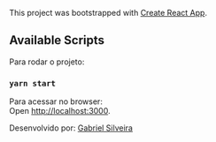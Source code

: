 This project was bootstrapped with [Create React App](https://github.com/facebook/create-react-app).

## Available Scripts

Para rodar o projeto:

### `yarn start`

Para acessar no browser:<br>
Open [http://localhost:3000](http://localhost:3000).


Desenvolvido por: [Gabriel Silveira](mailto:gabriel.ch23@gmail.com)
